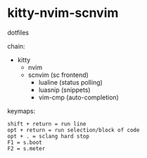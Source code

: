# kitty-nvim-scnvim
dotfiles

chain: 

- kitty 
	+ nvim
	+ scnvim (sc frontend)
		+ lualine (status polling)
		+ luasnip (snippets)
		+ vim-cmp (auto-completion)

keymaps: 

	shift + return = run line 
	opt + return = run selection/block of code 
	opt + . = sclang hard stop 
	F1 = s.boot
	F2 = s.meter
